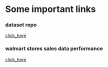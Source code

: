 # Some important links 

### dataset repo 

[click_here](https://github.com/redashu/Datasets.git)

### walmart stores sales data performance 

[click_here](https://github.com/redashu/Datasets/blob/master/walmart_sales_data_named_departments.csv)

